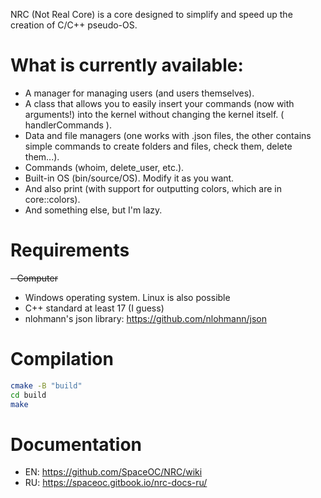 NRC (Not Real Core) is a core designed to simplify and speed up the creation of C/C++ pseudo-OS.

# What is currently available:
- A manager for managing users (and users themselves).
- A class that allows you to easily insert your commands (now with arguments!) into the kernel without changing the kernel itself. ( handlerCommands ).
- Data and file managers (one works with .json files, the other contains simple commands to create folders and files, check them, delete them...).
- Commands (whoim, delete_user, etc.).
- Built-in OS (bin/source/OS). Modify it as you want.
- And also print (with support for outputting colors, which are in core::colors).
- And something else, but I'm lazy.

# Requirements
~~- Computer~~
- Windows operating system. Linux is also possible
- C++ standard at least 17 (I guess)
- nlohmann's json library: https://github.com/nlohmann/json

# Compilation
```bash
cmake -B "build"
cd build
make
```

# Documentation
- EN: https://github.com/SpaceOC/NRC/wiki
- RU: https://spaceoc.gitbook.io/nrc-docs-ru/
